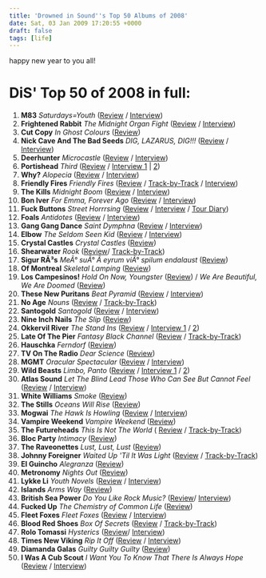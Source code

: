 ```yaml
---
title: 'Drowned in Sound''s Top 50 Albums of 2008'
date: Sat, 03 Jan 2009 17:20:55 +0000
draft: false
tags: [life]
---
```


happy new year to you all!

DiS' Top 50 of 2008 in full:
============================

1.  **M83** _Saturdays=Youth_ ([Review](http://drownedinsound.com/releases/13092/reviews/3201145) / [Interview](http://drownedinsound.com/in_depth/3171771))
2.  **Frightened Rabbit** _The Midnight Organ Fight_ ([Review](http://www.drownedinsound.com/releases/13186/reviews/3158449) / [Interview](http://www.drownedinsound.com/in_depth/2698041))
3.  **Cut Copy** _In Ghost Colours_ ([Review](http://www.drownedinsound.com/releases/13031/reviews/3241579))
4.  **Nick Cave And The Bad Seeds** _DIG, LAZARUS, DIG!!!_ ([Review](http://www.drownedinsound.com/releases/13037/reviews/3040664) / [Interview](http://www.drownedinsound.com/in_depth/3011806))
5.  **Deerhunter** _Microcastle_ ([Review](http://www.drownedinsound.com/releases/13649/reviews/3880869) / [Interview](http://www.drownedinsound.com/in_depth/3766427?relevant))
6.  **Portishead** _Third_ ([Review](http://www.drownedinsound.com/releases/13067/reviews/3158523) / [Interview 1](http://www.drownedinsound.com/in_depth/3115790) | [2](http://www.drownedinsound.com/in_depth/3119693))
7.  **Why?** _Alopecia_ ([Review](http://drownedinsound.com/releases/12968/reviews/3017704) / [Interview](http://drownedinsound.com/in_depth/2913866))
8.  **Friendly Fires** _Friendly Fires_ ([Review](http://drownedinsound.com/releases/13647/reviews/3867751) / [Track-by-Track](http://drownedinsound.com/in_depth/3991661) / [Interview](http://drownedinsound.com/in_depth/2687453))
9.  **The Kills** _Midnight Boom_ ([Review](http://www.drownedinsound.com/releases/12971/reviews/3023264) / [Interview](http://drownedinsound.com/in_depth/3044344))
10.  **Bon Iver** _For Emma, Forever Ago_ ([Review](http://www.drownedinsound.com/releases/12963/reviews/3167685) / [Interview](http://www.drownedinsound.com/in_depth/3254968))
11.  **Fuck Buttons** _Street Horrrsing_ ([Review](http://www.drownedinsound.com/releases/12725/reviews/3029557) / [Interview](http://www.drownedinsound.com/in_depth/2025281) / [Tour Diary](http://www.drownedinsound.com/in_depth/3010921))
12.  **Foals** _Antidotes_ ([Review](http://www.drownedinsound.com/releases/12499/reviews/2935750) / [Interview](http://www.drownedinsound.com/in_depth/3903204))
13.  **Gang Gang Dance** _Saint Dymphna_ ([Review](http://www.drownedinsound.com/releases/13802/reviews/4135932) / [Interview](http://www.drownedinsound.com/in_depth/4135482))
14.  **Elbow** _The Seldom Seen Kid_ ([Review](http://www.drownedinsound.com/releases/12949/reviews/3020189) / [Interview](http://www.drownedinsound.com/in_depth/3418851))
15.  **Crystal Castles** _Crystal Castles_ ([Review](http://www.drownedinsound.com/releases/12987/reviews/3219702))
16.  **Shearwater** _Rook_ ([Review](http://www.drownedinsound.com/releases/13248/reviews/3443607)/ [Track-by-Track](http://www.drownedinsound.com/in_depth/4135796))
17.  **Sigur RÃ³s** _MeÃ° suÃ° Ã­ eyrum viÃ° spilum endalaust_ ([Review](http://www.drownedinsound.com/releases/13448/reviews/3470340))
18.  **Of Montreal** _Skeletal Lamping_ ([Review](http://www.drownedinsound.com/releases/13695/reviews/4069659))
19.  **Los Campesinos!** _Hold On Now, Youngster_ ([Review](http://www.drownedinsound.com/releases/12600/reviews/2945463)) / _We Are Beautiful, We Are Doomed_ ([Review](http://www.drownedinsound.com/releases/13642/reviews/4135432))
20.  **These New Puritans** _Beat Pyramid_ ([Review](http://www.drownedinsound.com/releases/12383/reviews/2834483) / [Interview](http://www.drownedinsound.com/in_depth/2796680))
21.  **No Age** _Nouns_ ([Review](http://www.drownedinsound.com/releases/13262/reviews/3217155) / [Track-by-Track](http://www.drownedinsound.com/in_depth/3223222))
22.  **Santogold** _Santogold_ ([Review](http://www.drownedinsound.com/releases/13223/reviews/3276552) / [Interview](http://www.drownedinsound.com/in_depth/2591761))
23.  **Nine Inch Nails** _The Slip_ ([Review](http://www.drownedinsound.com/releases/13427/reviews/3372026))
24.  **Okkervil River** _The Stand Ins_ ([Review](http://www.drownedinsound.com/releases/13716/reviews/4135148) / [Interview 1](http://www.drownedinsound.com/in_depth/4135766) / [2](http://www.drownedinsound.com/in_depth/4135767))
25.  **Late Of The Pier** _Fantasy Black Channel_ ([Review](http://www.drownedinsound.com/releases/13581/reviews/3727733) / [Track-by-Track](http://www.drownedinsound.com/in_depth/3976584))
26.  **Hauschka** _Ferndorf_ ([Review](http://www.drownedinsound.com/releases/13690/reviews/4063550))
27.  **TV On The Radio** _Dear Science_ ([Review](http://www.drownedinsound.com/releases/13689/reviews/4058958))
28.  **MGMT** _Oracular Spectacular_ ([Review](http://www.drownedinsound.com/releases/12592/reviews/3030200) / [Interview](http://www.drownedinsound.com/in_depth/3016339))
29.  **Wild Beasts** _Limbo, Panto_ ([Review](http://www.drownedinsound.com/releases/13405/reviews/3393572) / [Interview 1](http://www.drownedinsound.com/in_depth/3344750) / [2](http://www.drownedinsound.com/in_depth/1710512))
30.  **Atlas Sound** _Let The Blind Lead Those Who Can See But Cannot Feel_ ([Review](http://www.drownedinsound.com/releases/12874/reviews/2942762) / [Interview](http://www.drownedinsound.com/in_depth/2898133))
31.  **White Williams** _Smoke_ ([Review](http://www.drownedinsound.com/releases/13123/reviews/3255465))
32.  **The Stills** _Oceans Will Rise_ ([Review](http://www.drownedinsound.com/news/3406580))
33.  **Mogwai** _The Hawk Is Howling_ ([Review](http://www.drownedinsound.com/releases/13679/reviews/4059921) / [Interview](http://www.drownedinsound.com/in_depth/2302848))
34.  **Vampire Weekend** _Vampire Weekend_ ([Review](http://www.drownedinsound.com/releases/12603/reviews/2858648))
35.  **The Futureheads** _This Is Not The World_ ( [Review](http://www.drownedinsound.com/releases/13366/reviews/3313063) / [Track-by-Track](http://www.drownedinsound.com/in_depth/3354495))
36.  **Bloc Party** _Intimacy_ ([Review](http://www.drownedinsound.com/releases/13650/reviews/3899494))
37.  **The Raveonettes** _Lust, Lust, Lust_ ([Review](http://www.drownedinsound.com/releases/11823/reviews/2643368))
38.  **Johnny Foreigner** _Waited Up 'Til It Was Light_ ([Review](http://www.drownedinsound.com/releases/13365/reviews/3379394) / [Track-by-Track](http://www.drownedinsound.com/in_depth/3284105))
39.  **El Guincho** _Alegranza_ ([Review](http://www.drownedinsound.com/releases/12721/reviews/2876293))
40.  **Metronomy** _Nights Out_ ([Review](http://www.drownedinsound.com/releases/13662/reviews/4018215))
41.  **Lykke Li** _Youth Novels_ ([Review](http://www.drownedinsound.com/releases/13298/reviews/3421034) / [Interview](http://www.drownedinsound.com/in_depth/3197736))
42.  **Islands** _Arms Way_ ([Review](hhttp://www.drownedinsound.com/releases/13220/reviews/3193814))
43.  **British Sea Power** _Do You Like Rock Music?_ ([Review](http://www.drownedinsound.com/releases/11798/reviews/2779447)/ [Interview](http://www.drownedinsound.com/in_depth/2785923))
44.  **Fucked Up** _The Chemistry of Common Life_ ([Review](http://www.drownedinsound.com/releases/13768/reviews/4135678))
45.  **Fleet Foxes** _Fleet Foxes_ ([Review](http://www.drownedinsound.com/releases/13436/reviews/3487791) / [Interview](http://www.drownedinsound.com/in_depth/3442778))
46.  **Blood Red Shoes** _Box Of Secrets_ ([Review](http://www.drownedinsound.com/releases/13045/reviews/3180535) / [Track-by-Track](http://www.drownedinsound.com/in_depth/3146040))
47.  **Rolo Tomassi** _Hysterics_ ([Review](http://www.drownedinsound.com/releases/13508/reviews/4129099)/ [Interview](http://www.drownedinsound.com/in_depth/3874559))
48.  **Times New Viking** _Rip It Off_ ([Review](http://www.drownedinsound.com/releases/12814) / [Interview](http://www.drownedinsound.com/in_depth/3410028))
49.  **Diamanda Galas** _Guilty Guilty Guilty_ ([Review](http://www.drownedinsound.com/releases/13112/reviews/3252064))
50.  **I Was A Cub Scout** _I Want You To Know That There Is Always Hope_ ([Review](http://www.drownedinsound.com/releases/12627/reviews/2898847) / [Interview](http://www.drownedinsound.com/in_depth/2888231))